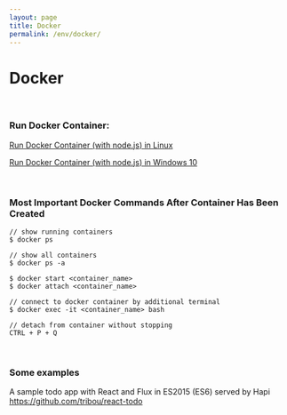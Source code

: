 ```yaml
---
layout: page
title: Docker
permalink: /env/docker/
---
```


# Docker

<br/>

### Run Docker Container:

[Run Docker Container (with node.js) in Linux](/env/docker/run-container/linux/)  

[Run Docker Container (with node.js) in Windows 10](/env/docker/run-container/windows/)  


<br/>

### Most Important Docker Commands After Container Has Been Created

    // show running containers
    $ docker ps

    // show all containers
    $ docker ps -a

    $ docker start <container_name>
    $ docker attach <container_name>

    // connect to docker container by additional terminal
    $ docker exec -it <container_name> bash

    // detach from container without stopping
    CTRL + P + Q



<br/>

### Some examples


A sample todo app with React and Flux in ES2015 (ES6) served by Hapi  
https://github.com/tribou/react-todo
